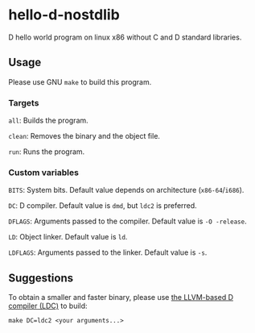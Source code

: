 # hello-d-nostdlib
D hello world program on linux x86 without C and D standard libraries.

## Usage
Please use GNU ``make`` to build this program.

### Targets

``all``: Builds the program.

``clean``: Removes the binary and the object file.

``run``: Runs the program.

### Custom variables

``BITS``: System bits. Default value depends on architecture (``x86-64``/``i686``).

``DC``: D compiler. Default value is ``dmd``, but ``ldc2`` is preferred.

``DFLAGS``: Arguments passed to the compiler. Default value is ``-O -release``.

``LD``: Object linker. Default value is ``ld``.

``LDFLAGS``: Arguments passed to the linker. Default value is ``-s``.

## Suggestions
To obtain a smaller and faster binary, please use <a href="https://github.com/ldc-developers/ldc">the LLVM-based D compiler (LDC)</a> to build:

``make DC=ldc2 <your arguments...>``
